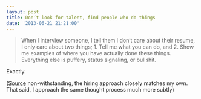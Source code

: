 ```yaml
---
layout: post
title: Don’t look for talent, find people who do things
date: '2013-06-21 21:21:00'
---
```


<blockquote>When I interview someone, I tell them I don’t care about their resume, I only care about two things; 1. Tell me what you can do, and 2. Show me examples of where you have actually done these things. Everything else is puffery, status signaling, or bullshit.</blockquote>
Exactly.

(<a href="http://www.tuckermax.com/">Source</a> non-withstanding, the hiring approach closely matches my own. That said, I approach the same thought process much more subtly)